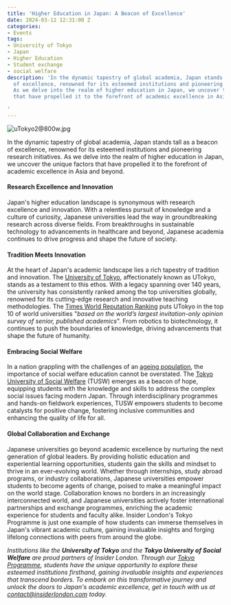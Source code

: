 ```yaml
---
title: 'Higher Education in Japan: A Beacon of Excellence'
date: 2024-03-12 12:31:00 Z
categories:
- Events
tags:
- University of Tokyo
- Japan
- Higher Education
- Student exchange
- social welfare
description: 'In the dynamic tapestry of global academia, Japan stands tall as a beacon
  of excellence, renowned for its esteemed institutions and pioneering research initiatives.
  As we delve into the realm of higher education in Japan, we uncover the unique factors
  that have propelled it to the forefront of academic excellence in Asia and beyond.

'
---
```


![uTokyo2@800w.jpg](/uploads/uTokyo2@800w.jpg)

In the dynamic tapestry of global academia, Japan stands tall as a beacon of excellence, renowned for its esteemed institutions and pioneering research initiatives. As we delve into the realm of higher education in Japan, we uncover the unique factors that have propelled it to the forefront of academic excellence in Asia and beyond.

#### Research Excellence and Innovation

Japan's higher education landscape is synonymous with research excellence and innovation. With a relentless pursuit of knowledge and a culture of curiosity, Japanese universities lead the way in groundbreaking research across diverse fields. From breakthroughs in sustainable technology to advancements in healthcare and beyond, Japanese academia continues to drive progress and shape the future of society.

#### Tradition Meets Innovation

At the heart of Japan's academic landscape lies a rich tapestry of tradition and innovation. The [University of Tokyo](https://www.u-tokyo.ac.jp/en/), affectionately known as UTokyo, stands as a testament to this ethos. With a legacy spanning over 140 years, the university has consistently ranked among the top universities globally, renowned for its cutting-edge research and innovative teaching methodologies. The [Times World Reputation Ranking](https://www.timeshighereducation.com/world-university-rankings/2023/reputation-ranking) puts UTokyo in the top 10 of world universities "*based on the world’s largest invitation-only opinion survey of senior, published academics*". From robotics to biotechnology, it continues to push the boundaries of knowledge, driving advancements that shape the future of humanity.

#### Embracing Social Welfare

In a nation grappling with the challenges of an [ageing population](https://www.mckinsey.com/featured-insights/asia-pacific/japan-lessons-from-a-hyperaging-society.), the importance of social welfare education cannot be overstated. The [Tokyo University of Social Welfare](https://www.tokyo-fukushi.ac.jp/english/schoolguide.html) (TUSW) emerges as a beacon of hope, equipping students with the knowledge and skills to address the complex social issues facing modern Japan. Through interdisciplinary programmes and hands-on fieldwork experiences, TUSW empowers students to become catalysts for positive change, fostering inclusive communities and enhancing the quality of life for all.

#### Global Collaboration and Exchange

Japanese universities go beyond academic excellence by nurturing the next generation of global leaders. By providing holistic education and experiential learning opportunities, students gain the skills and mindset to thrive in an ever-evolving world. Whether through internships, study abroad programs, or industry collaborations, Japanese universities empower students to become agents of change, poised to make a meaningful impact on the world stage. Collaboration knows no borders in an increasingly interconnected world, and Japanese universities actively foster international partnerships and exchange programmes, enriching the academic experience for students and faculty alike. Insider London's Tokyo Programme is just one example of how students can immerse themselves in Japan's vibrant academic culture, gaining invaluable insights and forging lifelong connections with peers from around the globe.


*Institutions like the **University of Tokyo** and the **Tokyo University of Social Welfare** are proud partners of Insider London. Through our [Tokyo Programme](https://www.insiderlondon.com/asia/tokyo/), students have the unique opportunity to explore these esteemed institutions firsthand, gaining invaluable insights and experiences that transcend borders. To embark on this transformative journey and unlock the doors to Japan's academic excellence, get in touch with us at [contact@insiderlondon.com](mailto:contact@insiderlondon.com) today.*